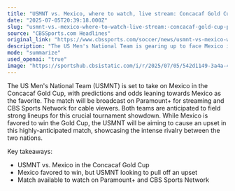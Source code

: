 ```yaml
---
title: "USMNT vs. Mexico, where to watch, live stream: Concacaf Gold Cup prediction, odds, lineups, pick"
date: "2025-07-05T20:39:18.000Z"
slug: "usmnt-vs.-mexico-where-to-watch-live-stream:-concacaf-gold-cup-prediction-odds-lineups-pick"
source: "CBSSports.com Headlines"
original_link: "https://www.cbssports.com/soccer/news/usmnt-vs-mexico-where-to-watch-live-stream-concacaf-gold-cup-prediction-odds-lineups-pick/"
description: "The US Men's National Team is gearing up to face Mexico in the Concacaf Gold Cup, with Mexico being the predicted favorite. Viewers can catch the match on Paramount+ for streaming or CBS Sports Network for cable. Both teams are expected to field strong lineups for this important tournament clash, with the USMNT hoping to cause an upset and showcase the intense rivalry between the two nations."
mode: "summarize"
used_openai: "true"
image: "https://sportshub.cbsistatic.com/i/r/2025/07/05/542d1149-3a4a-47b7-8c52-98fa0b6711ca/thumbnail/1200x675/861391b4acbec7ed60025ad6adcf0c09/usa-52.jpg"
---
```


The US Men's National Team (USMNT) is set to take on Mexico in the Concacaf Gold Cup, with predictions and odds leaning towards Mexico as the favorite. The match will be broadcast on Paramount+ for streaming and CBS Sports Network for cable viewers. Both teams are anticipated to field strong lineups for this crucial tournament showdown. While Mexico is favored to win the Gold Cup, the USMNT will be aiming to cause an upset in this highly-anticipated match, showcasing the intense rivalry between the two nations.

Key takeaways:
- USMNT vs. Mexico in the Concacaf Gold Cup
- Mexico favored to win, but USMNT looking to pull off an upset
- Match available to watch on Paramount+ and CBS Sports Network